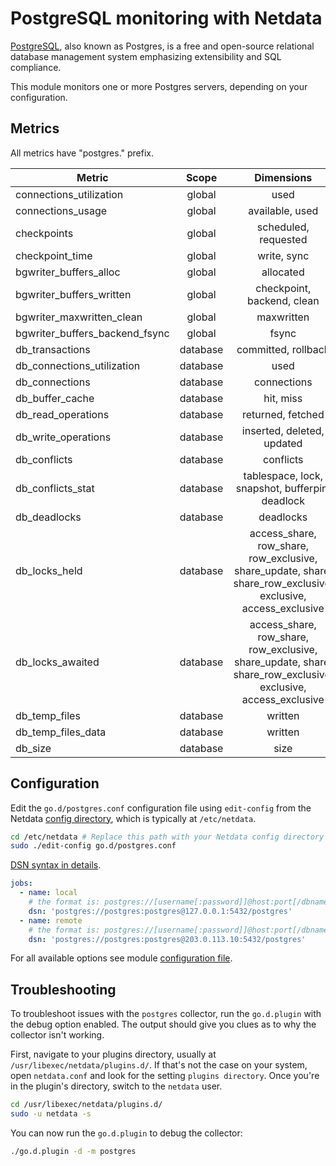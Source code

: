 <!--
title: "PostgreSQL monitoring with Netdata"
description: "Monitor connections, slow queries, InnoDB memory and disk utilization, locks, and more with zero configuration and per-second metric granularity."
custom_edit_url: https://github.com/netdata/go.d.plugin/edit/master/modules/postgres/README.md
sidebar_label: "PostgresSQL"
-->

# PostgreSQL monitoring with Netdata

[PostgreSQL](https://www.postgresql.org/), also known as Postgres, is a free and open-source relational database
management system emphasizing extensibility and SQL compliance.

This module monitors one or more Postgres servers, depending on your configuration.

## Metrics

All metrics have "postgres." prefix.

| Metric                         |  Scope   |                                                  Dimensions                                                   |     Units      |
|--------------------------------|:--------:|:-------------------------------------------------------------------------------------------------------------:|:--------------:|
| connections_utilization        |  global  |                                                     used                                                      |   percentage   |
| connections_usage              |  global  |                                                available, used                                                |  connections   |
| checkpoints                    |  global  |                                             scheduled, requested                                              | checkpoints/s  |
| checkpoint_time                |  global  |                                                  write, sync                                                  |  milliseconds  |
| bgwriter_buffers_alloc         |  global  |                                                   allocated                                                   |      B/s       |
| bgwriter_buffers_written       |  global  |                                          checkpoint, backend, clean                                           |      B/s       |
| bgwriter_maxwritten_clean      |  global  |                                                  maxwritten                                                   |    events/s    |
| bgwriter_buffers_backend_fsync |  global  |                                                     fsync                                                     |  operations/s  |
| db_transactions                | database |                                              committed, rollback                                              | transactions/s |
| db_connections_utilization     | database |                                                     used                                                      |   percentage   |
| db_connections                 | database |                                                  connections                                                  |  connections   |
| db_buffer_cache                | database |                                                   hit, miss                                                   |    blocks/s    |
| db_read_operations             | database |                                               returned, fetched                                               |     rows/s     |
| db_write_operations            | database |                                          inserted, deleted, updated                                           |     rows/s     |
| db_conflicts                   | database |                                                   conflicts                                                   |   queries/s    |
| db_conflicts_stat              | database |                                tablespace, lock, snapshot, bufferpin, deadlock                                |   queries/s    |
| db_deadlocks                   | database |                                                   deadlocks                                                   |  deadlocks/s   |
| db_locks_held                  | database | access_share, row_share, row_exclusive, share_update, share, share_row_exclusive, exclusive, access_exclusive |     locks      |
| db_locks_awaited               | database | access_share, row_share, row_exclusive, share_update, share, share_row_exclusive, exclusive, access_exclusive |     locks      |
| db_temp_files                  | database |                                                    written                                                    |    files/s     |
| db_temp_files_data             | database |                                                    written                                                    |      B/s       |
| db_size                        | database |                                                     size                                                      |       B        |

## Configuration

Edit the `go.d/postgres.conf` configuration file using `edit-config` from the
Netdata [config directory](https://learn.netdata.cloud/docs/configure/nodes), which is typically at `/etc/netdata`.

```bash
cd /etc/netdata # Replace this path with your Netdata config directory
sudo ./edit-config go.d/postgres.conf
```

[DSN syntax in details](https://github.com/go-sql-driver/mysql#dsn-data-source-name).

```yaml
jobs:
  - name: local
    # the format is: postgres://[username[:password]]@host:port[/dbname]?sslmode=[disable|verify-ca|verify-full]
    dsn: 'postgres://postgres:postgres@127.0.0.1:5432/postgres'
  - name: remote
    # the format is: postgres://[username[:password]]@host:port[/dbname]?sslmode=[disable|verify-ca|verify-full]
    dsn: 'postgres://postgres:postgres@203.0.113.10:5432/postgres'
```

For all available options see
module [configuration file](https://github.com/netdata/go.d.plugin/blob/master/config/go.d/postgres.conf).

## Troubleshooting

To troubleshoot issues with the `postgres` collector, run the `go.d.plugin` with the debug option enabled. The output
should give you clues as to why the collector isn't working.

First, navigate to your plugins directory, usually at `/usr/libexec/netdata/plugins.d/`. If that's not the case on your
system, open `netdata.conf` and look for the setting `plugins directory`. Once you're in the plugin's directory, switch
to the `netdata` user.

```bash
cd /usr/libexec/netdata/plugins.d/
sudo -u netdata -s
```

You can now run the `go.d.plugin` to debug the collector:

```bash
./go.d.plugin -d -m postgres
```
